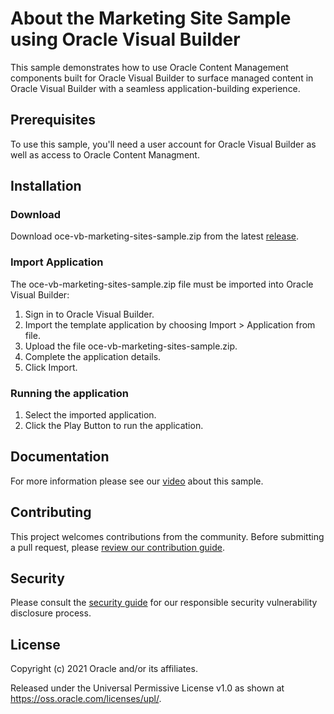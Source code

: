 # About the Marketing Site Sample using Oracle Visual Builder

This sample demonstrates how to use Oracle Content Management components built for Oracle Visual Builder to surface managed content in Oracle Visual Builder with a seamless application-building experience.

## Prerequisites

To use this sample, you'll need a user account for Oracle Visual Builder as well as access to Oracle Content Managment.

## Installation

### Download

Download oce-vb-marketing-sites-sample.zip from the latest [release](https://github.com/oracle/oce-integration-samples/releases/latest).

### Import Application

The oce-vb-marketing-sites-sample.zip file must be imported into Oracle Visual Builder:

1. Sign in to Oracle Visual Builder.
2. Import the template application by choosing Import > Application from file.
3. Upload the file oce-vb-marketing-sites-sample.zip.
4. Complete the application details.
5. Click Import.

### Running the application

1. Select the imported application.
2. Click the Play Button to run the application.

## Documentation

For more information please see our [video](https://videohub.oracle.com/media/Oracle+Content+-+Integrating+with+Visual+Builder+%28Part+2%29/1_kbif85ro) about this sample.

## Contributing

This project welcomes contributions from the community. Before submitting a pull
request, please [review our contribution guide](../CONTRIBUTING.md).

## Security

Please consult the [security guide](../SECURITY.md) for our responsible security
vulnerability disclosure process.

## License

Copyright (c) 2021 Oracle and/or its affiliates.

Released under the Universal Permissive License v1.0 as shown at
<https://oss.oracle.com/licenses/upl/>.
